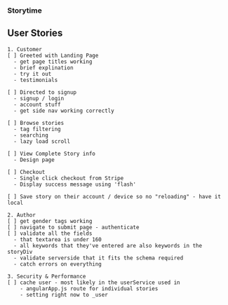 ### Storytime

  ## User Stories
    1. Customer
    [ ] Greeted with Landing Page
      - get page titles working
      - brief explination
      - try it out
      - testimonials

    [ ] Directed to signup
      - signup / login
      - account stuff
      - get side nav working correctly

    [ ] Browse stories
      - tag filtering
      - searching
      - lazy load scroll

    [ ] View Complete Story info
      - Design page

    [ ] Checkout
      - Single click checkout from Stripe
      - Display success message using 'flash'

    [ ] Save story on their account / device so no "reloading" - have it local

    2. Author
    [ ] get gender tags working
    [ ] navigate to submit page - authenticate
    [ ] validate all the fields
      - that textarea is under 160
      - all keywords that they've entered are also keywords in the storyDiv
      - validate serverside that it fits the schema required
      - catch errors on everything

    3. Security & Performance
    [ ] cache user - most likely in the userService used in
        - angularApp.js route for individual stories
        - setting right now to _user

